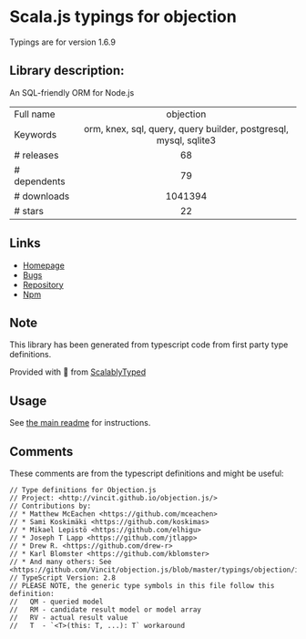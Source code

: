 
# Scala.js typings for objection

Typings are for version 1.6.9

## Library description:
An SQL-friendly ORM for Node.js

|                    |                 |
| ------------------ | :-------------: |
| Full name          | objection |
| Keywords           | orm, knex, sql, query, query builder, postgresql, mysql, sqlite3 |
| # releases         | 68 |
| # dependents       | 79 |
| # downloads        | 1041394 |
| # stars            | 22 |

## Links
- [Homepage](https://github.com/vincit/objection.js#readme)
- [Bugs](https://github.com/vincit/objection.js/issues)
- [Repository](https://github.com/vincit/objection.js)
- [Npm](https://www.npmjs.com/package/objection)
    


## Note
This library has been generated from typescript code from first party type definitions.

Provided with :purple_heart: from [ScalablyTyped](https://github.com/oyvindberg/ScalablyTyped)

## Usage
See [the main readme](../../readme.md) for instructions.

## Comments

These comments are from the typescript definitions and might be useful:
```
// Type definitions for Objection.js
// Project: <http://vincit.github.io/objection.js/>
// Contributions by:
// * Matthew McEachen <https://github.com/mceachen>
// * Sami Koskimäki <https://github.com/koskimas>
// * Mikael Lepistö <https://github.com/elhigu>
// * Joseph T Lapp <https://github.com/jtlapp>
// * Drew R. <https://github.com/drew-r>
// * Karl Blomster <https://github.com/kblomster>
// * And many others: See <https://github.com/Vincit/objection.js/blob/master/typings/objection/index.d.ts>
// TypeScript Version: 2.8
// PLEASE NOTE, the generic type symbols in this file follow this definition:
//   QM - queried model
//   RM - candidate result model or model array
//   RV - actual result value
//   T  - `<T>(this: T, ...): T` workaround

```

